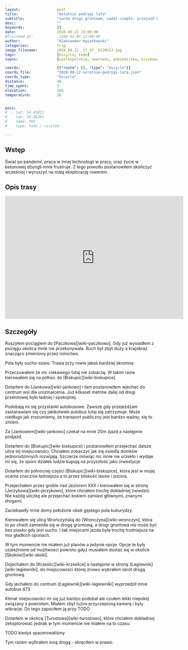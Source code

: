 ```yaml
---
layout:                 post
title:                  "Ostatnie podrygi lata"
subtitle:               "suche drogi gruntowe, nadal ciepło, przejazd Paczkowo - Sława"
desc:                   ""
keywords:               []
date:                   2020-09-22 19:00:00
#finished_at:            2100-02-09 12:00:00
author:                 "Aleksander Kwiatkowski"
categories:             trip
image_filename:         2020_09_22__17_47__9220513.jpg
tags:                   [bicycle, todo]
towns:                  [wielkopolskie, swarzedz, pobiedziska, kiszkowo, skoki]

coords:                 [{"route": [], "type": "bicycle"}]
coords_file:            "2020-09-22-ostatnie-podrygi-lata.json"
coords_type:            "bicycle"
distance:               40
time_spent:             3
elevation:              168
temperature:            26


pois:
#  - lat: 54.45911
#    lon: 18.56281
#    name: POI
#    type: todo / visited

---
```



## Wstęp

Świat po pandemii, praca w innej technologii w pracy, oraz życie w betonowej
dżungli mnie frustruje. Z tego powodu postanowiłem skończyć wcześniej
i wyruszyć na małą eksplorację rowerem.

## Opis trasy

<iframe height='405' width='590' frameborder='0' allowtransparency='true' scrolling='no' src='https://www.strava.com/activities/4097394575/embed/8eae5e3c11e441835fc920cc347829f907b3d6a9'></iframe>

## Szczegóły

Ruszyłem pociągiem do [Paczkowa][wiki-paczkowo]. Gdy już wysiadłem z pociągu
okolica mnie nie przekonywała. Ruch był zbyt duży a krajobraz znacząco
zmieniony przez rolnictwo.

Pola były sucho-szare. Trawa przy rowie jakaś bardziej skromna.

Przeczuwałem że nic ciekawego tutaj nie zobaczę. W takim razie kierowałem
się na północ do [Biskupic][wiki-biskupice].

Dotarłem do [Jankowa][wiki-jankowo] i tam postanowiłem wjechać do centrum
wsi dla urozmaicenia. Już kilkaset metrów dalej od drogi przelotowej
było ładniej i spokojniej.

Podobają mi się przystanki autobusowe. Zawsze gdy przejeżdżam zastanawiam się
czy jakikolwiek autobus tutaj się zatrzymuje. Może niedługo jak zrozumiemy,
że transport publiczny jest bardzo ważny, się to zmieni.

Za [Jankowem][wiki-jankowo] czekał na mnie 20m zjazd a następnie podjazd.

Dotarłem do [Biskupic][wiki-biskupice] i postanowiłem przejechać dalsze ulice
tej miejscowości. Chciałem zobaczyć jak się osiedla domków jednorodzinnych
rozwijają. Szczerze mówiąc nic mnie nie urzekło i wydaje mi się, że sporo działek
ludzie kupują na przyszłość jako inwestycje.

Dotarłem do północnej części [Biskupic][wiki-biskupice], która jest w mojej ocenie
znacznie ładniejsza a to przez bliskość lasów i jeziora.

Przejechałem przez groble nad Jeziorem XXX i kierowałem się w stronę
[Jerzykowa][wiki-jerzykowo], które chciałem trochę dokładniej
zwiedzić. Nie każdą uliczkę ale przejechać bokiem zamiast głównymi, znanymi
drogami.

Zaciekawiły mnie domy położone obok gęstego pola kukurydzy.

Kierowałem się ulicą Wrończyńską do [Wronczyna][wiki-wronczyn], która to
po chwili zamieniła się w drogę gruntową, a drogr gruntowa nie może
być bez piasku gdy jest sucho. I tak miejscami jazda
była trochę trudniejsza na moi gładkich oponach.

W tym momencie nie miałem już planów a jedynie opcje. Opcje te były uzależnione od
możliwości powrotu gdyż musiałem dostać się w okolice [Skoków][wiki-skoki].

Dojechałem do [Krześlic][wiki-krzeslice] a następnie w stronę [Łagiewnik][wiki-lagiewniki],
do miejscowości której znowu wybrałem skrót drogą gruntową.

Gdy jechałem do centrum [Łagiewnik][wiki-lagiewniki] wyprzedził
mnie autobus 473.

Klimat miejscowości mi się już bardzo podobał ale czułem lekki niepokój związany
z powrotem. Miałem zbyt luźno przyczepioną kamerę i byly wibracje. Do tego
zapociłem ją przy TODO

Dotarłem w okolicę [Turostowa][wiki-turostowo], które chciałem
dokładniej zeksplorować jednak w tym momencie nie miałem na to czasu.

TODO kiedyś spacerowaliśmy

Tym razem wybrałem inną drogą - skręciłem w prawo.
